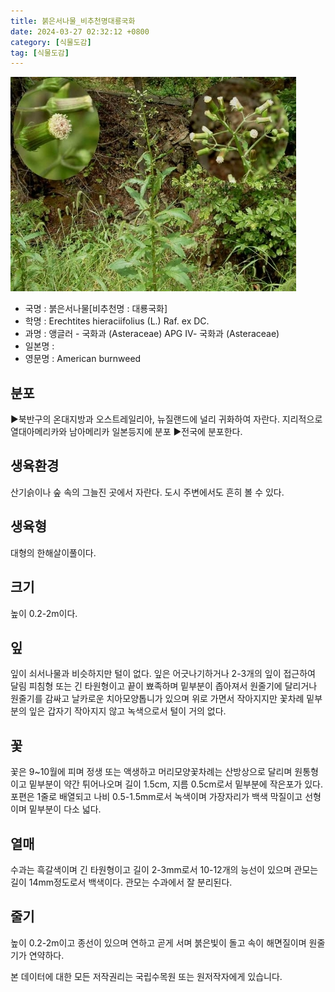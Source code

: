 ```yaml
---
title: 붉은서나물_비추천명대룡국화
date: 2024-03-27 02:32:12 +0800
category: [식물도감]
tag: [식물도감]
---
```




![붉은서나물[비추천명 : 대룡국화]](/assets/img/fileUpload/plants/basic/Compositae/Erechtites/9992/1_th2.JPG)
- 국명 : 붉은서나물[비추천명 : 대룡국화]
- 학명 : Erechtites hieraciifolius (L.) Raf. ex DC.
- 과명 : 앵글러 - 국화과 (Asteraceae) APG Ⅳ- 국화과 (Asteraceae)
- 일본명 : 
- 영문명 : American burnweed


## 분포
▶북반구의 온대지방과 오스트레일리아, 뉴질랜드에 널리 귀화하여 자란다. 지리적으로 열대아메리카와 남아메리카 일본등지에 분포
▶전국에 분포한다.
## 생육환경
산기슭이나 숲 속의 그늘진 곳에서 자란다. 도시 주변에서도 흔히 볼 수 있다.
## 생육형
대형의 한해살이풀이다.
## 크기
높이 0.2-2m이다.
## 잎
잎이 쇠서나물과 비슷하지만 털이 없다. 잎은 어긋나기하거나 2-3개의 잎이 접근하여 달림 피침형 또는 긴 타원형이고 끝이 뾰족하며 밑부분이 좁아져서 원줄기에 달리거나 원줄기를 감싸고 날카로운 치아모양톱니가 있으며 위로 가면서 작아지지만 꽃차례 밑부분의 잎은 갑자기 작아지지 않고 녹색으로서 털이 거의 없다.
## 꽃
꽃은 9~10월에 피며 정생 또는 액생하고 머리모양꽃차례는 산방상으로 달리며 원통형이고 밑부분이 약간 튀어나오며 길이 1.5cm, 지름 0.5cm로서 밑부분에 작은포가 있다. 포편은 1줄로 배열되고 나비 0.5-1.5mm로서 녹색이며 가장자리가 백색 막질이고 선형이며 밑부분이 다소 넓다.
## 열매
수과는 흑갈색이며 긴 타원형이고 길이 2-3mm로서 10-12개의 능선이 있으며 관모는 길이 14mm정도로서 백색이다. 관모는 수과에서 잘 분리된다.
## 줄기
높이 0.2-2m이고 종선이 있으며 연하고 곧게 서며 붉은빛이 돌고 속이 해면질이며 원줄기가 연약하다.






본 데이터에 대한 모든 저작권리는 국립수목원 또는 원저작자에게 있습니다.
